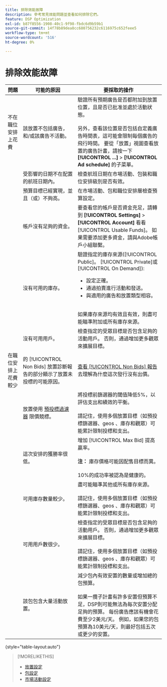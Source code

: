 ```yaml
---
title: 排除效能故障
description: 參考常見效能問題並查看如何排除它們。
feature: DSP Optimization
exl-id: b87f8556-1908-40c1-9f98-fbdc6d9b59b1
source-git-commit: 14f78b89dea8cc680756232c6116975c652feee5
workflow-type: tm+mt
source-wordcount: '516'
ht-degree: 0%

---
```


# 排除效能故障

| 問題 | 可能的原因 | 要採取的操作 |
| --- | --- | --- |
| 不在職位安排上花費 | 該放置不包括廣告，和/或該廣告不活動。 | 驗證所有預期廣告是否都附加到放置位置，且是否已批准並處於活動狀態。<br><br>另外，查看該位置是否包括自定義廣告時間表，這可能會限制每個廣告的飛行時間。 要從「放置」視圖查看放置的廣告計畫，請按一下  **[!UICONTROL ...]** > **[!UICONTROL Ad schedule]** 的子菜單。 |
|  | 受影響的日期不在配置的航班日期內。 | 檢查航班日期在市場活動、包裝和職位安排級別&#x200B;是否有效。 |
|  | 預算目標已經實現，並且（或）不夠高。 | 在市場活動、包和職位安排層檢查預算設定。 |
|  | 帳戶沒有足夠的資金。 | 要查看您的帳戶是否資金充足，請轉到 **[!UICONTROL Settings]** > **[!UICONTROL Account]** 看看 [!UICONTROL Usable Funds]。 如果需要添加更多資金，請與Adobe帳戶小組聯繫。 |
|  | 沒有可用的庫存。 | 驗證指定的庫存來源([!UICONTROL Public]。 [!UICONTROL Private]或 [!UICONTROL On Demand]):<ul><li>設定正確。</li><li>通過拍賣進行活動和發送。</li><li>與適用的廣告和放置類型相容。</li></ul><br>如果庫存來源均有效且有效，則盡可能瞄準附加或所有庫存來源。 |
|  | 沒有可用用戶。 | 檢查指定的受眾目標是否包含足夠的活動用戶。 否則，通過增加更多觀眾來擴展目標。 |
| 在職位安排上花費較少 | 的 [!UICONTROL Non Bids] 放置診斷報告的部分顯示了放置未投標的可能原因。 | [查看 [!UICONTROL Non Bids] 報告](/help/dsp/campaign-management/reports/placement-diagnostics.md) 去理解為什麼這次發行沒有出價。  <!-- add link/edit text when file available: See the [in-depth guide to possible Non-Bid Reasons (NBR)](link) for more information. --> |
|  | 放置使用 [預投標過濾器](/help/dsp/campaign-management/placements/placement-settings.md) 限價競標。 | 將投標前篩選器的閾值降低5%，以評估支出和績效的平衡。 <!-- wording? and are users just supposed to manually monitor whether it makes a difference? --><br><br>請記住，使用多個放置目標（如預投標篩選器、geos 、庫存和觀眾）可能累計限制投標和支出。 |
|  | 這次安排的獲勝率很低。 | 增加 [!UICONTROL Max Bid] 提高贏率。<br><br><b>注：</b> 庫存價格可能因配售目標而異。<br><br>10%的成功率被認為是健康的。 |
|  | 可用庫存數量較少。 | 盡可能瞄準其他或所有庫存來源。<br><br>請記住，使用多個放置目標（如預投標篩選器、geos 、庫存和觀眾）可能累計限制投標和支出。 |
|  | 可用用戶數很少。 | 檢查指定的受眾目標是否包含足夠的活動用戶。 否則，通過增加更多觀眾來擴展目標。<br><br>請記住，使用多個放置目標（如預投標篩選器、geos 、庫存和觀眾）可能累計限制投標和支出。 |
|  | 該包包含大量活動放置。 | 減少包內有效安置的數量或增加總的包預算。<br><br>如果一攬子計畫有許多安置但預算不足，DSP則可能無法為每次安置分配足夠的預算。 每份廣告應該有機會花費至少2美元/天。 例如，如果您的包預算為10美元/天，則最好包括五次或更少的安置。&#x200B; |

{style="table-layout:auto"}

>[!MORELIKETHIS]
>
>* [放置設定](/help/dsp/campaign-management/placements/placement-settings.md)
>* [包設定](/help/dsp/campaign-management/packages/package-settings.md)
>* [市場活動設定](/help/dsp/campaign-management/campaigns/campaign-settings.md)

